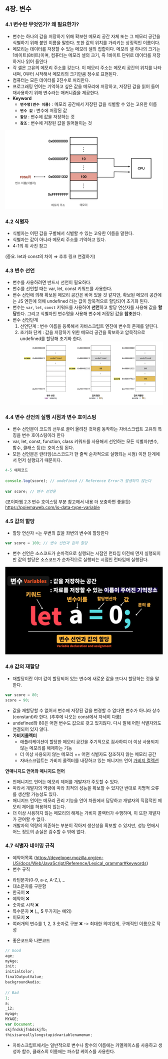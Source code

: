 ## 4장. 변수

### 4.1 변수란 무엇인가? 왜 필요한가?

-   변수는 하나의 값을 저장하기 위해 확보한 메모리 공간 자체 또는 그 메모리 공간을 식별하기 위해 붙인 이름을 말한다. 또한 값의 위치를 가리키는 상징적인 이름이다.
-   메모리는 데이터를 저장할 수 있는 메모리 셀의 집합이다. 메모리 셀 하나의 크기는 1바이트(8비트)이며, 컴퓨터는 메모리 셀의 크기, 즉 1바이트 단위로 데이터를 저장하거나 읽어 들인다
-   각 셀은 고유의 메모리 주소를 갖는다. 이 메모리 주소는 메모리 공간의 위치를 나타내며, 0부터 시작해서 메모리의 크기만큼 정수로 표현된다.
-   컴퓨터는 모든 데이터를 2진수로 처리한다.
-   프로그래밍 언어는 기억하고 싶은 값을 메모리에 저장하고, 저장된 값을 읽어 들여 재사용하기 위해 변수라는 매커니즘을 제공한다.
-   **Keyword**
    -   **`변수명(변수 이름)`** : 메모리 공간에서 저장된 값을 식별할 수 있는 고유한 이름
    -   **`변수 값`** : 변수에 저장된 값
    -   **`할당`** : 변수에 값을 저장하는 것
    -   **`참조`** : 변수에 저장된 값을 읽어들이는 것

![스크린샷 2023-10-31 오후 10.41.37.png](/jaewonee/screenshot/4-1.png)

### 4.2 식별자

-   식별자는 어떤 값을 구별해서 식별할 수 있는 고유한 이름을 말한다.
-   식별자는 값이 아니라 메모리 주소를 기억하고 있다.
-   4-1의 위 사진 참고

(중요. let과 const의 차이 ⇒ 추후 링크 연결하기)

### 4.3 변수 선언

-   변수를 사용하려면 반드시 선언이 필요하다.
-   변수를 선언할 때는 var, let, const 키워드를 사용한다.
-   변수 선언에 의해 확보된 메모리 공간은 비어 있을 것 같지만, 확보된 메모리 공간에는 JS 엔진에 의해 undefined 라는 값이 암묵적으로 할당되어 초기화 된다.
-   변수는 `var`, `let`, `const` 키워드를 사용하여 **선언**하고 할당 연산자를 사용해 값을 **할당**한다. 그리고 식별자인 변수명을 사용해 변수에 저장된 값을 **참조**한다.
-   변수 선언단계
    1. 선언단계 : 변수 이름을 등록해서 자바스크립트 엔진에 변수의 존재를 알린다.
    2. 초기화 단계 : 값을 저장하기 위한 메모리 공간을 확보하고 암묵적으로 undefined를 할당해 초기화 한다.
       ![스크린샷 2023-10-31 오후 10.41.48.png](/jaewonee/screenshot/4-2.png)

### 4.4 변수 선언의 실행 시점과 변수 호이스팅

-   변수 선언문이 코드의 선두로 끌어 올려진 것처럼 동작하는 자바스크립트 고유의 특징을 변수 호이스팅이라 한다
-   var, let, const, function, class 키워드를 사용해서 선언하는 모든 식별자(변수, 함수, 클래스 등)는 호이스팅 된다.
-   모든 선언문은 런타임(소스코드가 한 줄씩 순차적으로 실행되는 시점) 이전 단계에서 먼저 실행되기 때문이다.

```jsx
4-5 예제코드

console.log(score); // undefined // Reference Error가 발생하지 않는다

var score; // 변수 선언문
```

(포이마웹 2.3 변수 호이스팅 부분 참고해서 내용 더 보충하면 좋을듯)
https://poiemaweb.com/js-data-type-variable

### 4.5 값의 할당

-   할당 연산자 =는 우변의 값을 좌변의 변수에 할당한다

```jsx
var score = 100; // 변수 선언과 값의 할당
```

-   변수 선언은 소스코드가 순차적으로 실행되는 시점인 런타임 이전에 먼저 실행되지만 값의 할당은 소스코드가 순차적으로 실행되는 시점인 런타임에 실행된다.

![Untitled](/jaewonee/screenshot/4-3.png)

### 4.6 값의 재할당

-   재할당이란 이미 값이 할당되어 있는 변수에 새로운 값을 또다시 할당하는 것을 말한다.

```jsx
var score = 80;
score = 90;
```

-   값을 재할당할 수 없어서 변수에 저장된 값을 변경할 수 없다면 변수가 아니라 상수(constant)라 한다. (추후에 나오는 const에서 자세히 다룸)
-   undefined와 80은 어떤 변수도 값으로 갖고 있지않다. 다시 말해 어떤 식별자와도 연결되어 있지 않다.
-   **가비지콜렉터**
    -   애플리케이션이 할당한 메모리 공간을 주기적으로 검사하여 더 이상 사용되지 않는 메모리를 해제하는 기능
    -   더 이상 사용되지 않는 메모리 == 어떤 식별자도 참조하지 않는 메모리 공간
    -   자바스크립트는 가비지 콜렉터를 내장하고 있는 매니지드 언어
        [가비지 컬렉션](https://ko.javascript.info/garbage-collection)

**언매니지드 언어와 매니지드 언어**

-   언매니지드 언어는 메모리 제어를 개발자가 주도할 수 있다.
-   따라서 개발자의 역량에 따라 최적의 성능을 확보할 수 있지만 반대로 치명적 오류를 생산할 가능성도 있다.
-   매니지드 언어는 메모리 관리 기능을 언어 차원에서 담당하고 개발자의 직접적인 메모리 제어를 허용하지 않는다.
-   더 이상 사용하지 않는 메모리의 해제는 가비지 콜렉터가 수행하며, 이 또한 개발자가 관여할 수 없다.
-   개발자의 역량의 의존하는 부분이 작아져 생산성을 확보할 수 있지만, 성능 면에서 어느 정도의 손실은 감수할 수 밖에 없다.

### 4.7 식별자 네이밍 규칙

-   예약어목록 (https://developer.mozilla.org/en-US/docs/Web/JavaScript/Reference/Lexical_grammar#keywords)
-   변수 규칙

*   라틴문자(0-9, a-z, A-Z,), \_
*   대소문자를 구분함
*   한국어 ❌
*   예약어 ❌
*   숫자로 시작 ❌
*   특수문자 ❌ (\_, $ 두가지는 예외)
*   이모지 ❌
*   여러개의 변수를 1, 2, 3 숫자로 구분 ❌ -> 최대한 의미있게, 구체적인 이름으로 작성

-   좋은코드와 나쁜코드

```jsx
// Good
age;
myAge;
init;
initialColor;
finalOutputValue;
backgroundAudio;

// Bad
1;
a;
_12;
myage;
MYAGE;
var Document;
skjfndskjfnbdskjfb;
thisisareallylongstupidvariablenameman;
```

-   자바스크립트에서는 일반적으로 변수나 함수의 이름에는 카멜케이스를 사용하고 생성자 함수, 클래스의 이름에는 파스칼 케이스를 사용한다.
